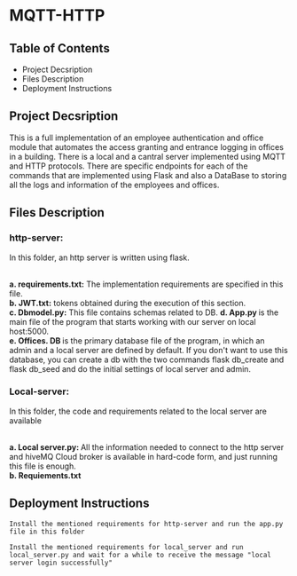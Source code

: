 # MQTT-HTTP

## Table of Contents
- Project Decsription
- Files Description
- Deployment Instructions
## Project Decsription
This is a full implementation of an employee authentication and office module that automates the access granting and entrance logging in offices in a building. There is a local and a cantral server implemented using MQTT and HTTP protocols. There are specific endpoints for each of the commands that are implemented using Flask and also a DataBase to storing all the logs and information of the employees and offices.
## Files Description

### http-server: <br>
In this folder, an http server is written using flask.<br><br>

<b>a. requirements.txt:</b> The implementation requirements are specified in this file. <br>
<b>b. JWT.txt:</b> tokens obtained during the execution of this section.<br>
<b>c. Dbmodel.py:</b> This file contains schemas related to DB.
<b>d. App.py </b> is the main file of the program that starts working with our server on local host:5000.<br>
<b>e. Offices. DB </b>is the primary database file of the program, in which an admin and a local server are defined by default. If you don't want to use this database, you can create a db with the two commands flask db_create and flask db_seed and do the initial settings of local server and admin.
### Local-server: <br>
In this folder, the code and requirements related to the local server are available<br><br>

<b>a. Local server.py: </b>All the information needed to connect to the http server and hiveMQ Cloud broker is available in hard-code form, and just running this file is enough.<br>
<b>b. Requiements.txt</b>

## Deployment Instructions
```
Install the mentioned requirements for http-server and run the app.py file in this folder
```
```
Install the mentioned requirements for local_server and run local_server.py and wait for a while to receive the message "local server login successfully"
```
